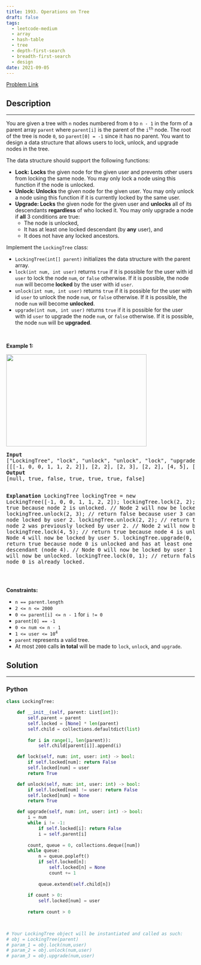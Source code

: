 ```yaml
---
title: 1993. Operations on Tree
draft: false
tags: 
  - leetcode-medium
  - array
  - hash-table
  - tree
  - depth-first-search
  - breadth-first-search
  - design
date: 2021-09-05
---
```


[Problem Link](https://leetcode.com/problems/operations-on-tree/)

## Description

---
<p>You are given a tree with <code>n</code> nodes numbered from <code>0</code> to <code>n - 1</code> in the form of a parent array <code>parent</code> where <code>parent[i]</code> is the parent of the <code>i<sup>th</sup></code> node. The root of the tree is node <code>0</code>, so <code>parent[0] = -1</code> since it has no parent. You want to design a data structure that allows users to lock, unlock, and upgrade nodes in the tree.</p>

<p>The data structure should support the following functions:</p>

<ul>
	<li><strong>Lock:</strong> <strong>Locks</strong> the given node for the given user and prevents other users from locking the same node. You may only lock a node using this function if the node is unlocked.</li>
	<li><strong>Unlock: Unlocks</strong> the given node for the given user. You may only unlock a node using this function if it is currently locked by the same user.</li>
	<li><b>Upgrade</b><strong>: Locks</strong> the given node for the given user and <strong>unlocks</strong> all of its descendants <strong>regardless</strong> of who locked it. You may only upgrade a node if <strong>all</strong> 3 conditions are true:
	<ul>
		<li>The node is unlocked,</li>
		<li>It has at least one locked descendant (by <strong>any</strong> user), and</li>
		<li>It does not have any locked ancestors.</li>
	</ul>
	</li>
</ul>

<p>Implement the <code>LockingTree</code> class:</p>

<ul>
	<li><code>LockingTree(int[] parent)</code> initializes the data structure with the parent array.</li>
	<li><code>lock(int num, int user)</code> returns <code>true</code> if it is possible for the user with id <code>user</code> to lock the node <code>num</code>, or <code>false</code> otherwise. If it is possible, the node <code>num</code> will become<strong> locked</strong> by the user with id <code>user</code>.</li>
	<li><code>unlock(int num, int user)</code> returns <code>true</code> if it is possible for the user with id <code>user</code> to unlock the node <code>num</code>, or <code>false</code> otherwise. If it is possible, the node <code>num</code> will become <strong>unlocked</strong>.</li>
	<li><code>upgrade(int num, int user)</code> returns <code>true</code> if it is possible for the user with id <code>user</code> to upgrade the node <code>num</code>, or <code>false</code> otherwise. If it is possible, the node <code>num</code> will be <strong>upgraded</strong>.</li>
</ul>

<p>&nbsp;</p>
<p><strong class="example">Example 1:</strong></p>
<img alt="" src="https://assets.leetcode.com/uploads/2021/07/29/untitled.png" style="width: 375px; height: 246px;" />
<pre>
<strong>Input</strong>
[&quot;LockingTree&quot;, &quot;lock&quot;, &quot;unlock&quot;, &quot;unlock&quot;, &quot;lock&quot;, &quot;upgrade&quot;, &quot;lock&quot;]
[[[-1, 0, 0, 1, 1, 2, 2]], [2, 2], [2, 3], [2, 2], [4, 5], [0, 1], [0, 1]]
<strong>Output</strong>
[null, true, false, true, true, true, false]

<strong>Explanation</strong>
LockingTree lockingTree = new LockingTree([-1, 0, 0, 1, 1, 2, 2]);
lockingTree.lock(2, 2);    // return true because node 2 is unlocked.
                           // Node 2 will now be locked by user 2.
lockingTree.unlock(2, 3);  // return false because user 3 cannot unlock a node locked by user 2.
lockingTree.unlock(2, 2);  // return true because node 2 was previously locked by user 2.
                           // Node 2 will now be unlocked.
lockingTree.lock(4, 5);    // return true because node 4 is unlocked.
                           // Node 4 will now be locked by user 5.
lockingTree.upgrade(0, 1); // return true because node 0 is unlocked and has at least one locked descendant (node 4).
                           // Node 0 will now be locked by user 1 and node 4 will now be unlocked.
lockingTree.lock(0, 1);    // return false because node 0 is already locked.
</pre>

<p>&nbsp;</p>
<p><strong>Constraints:</strong></p>

<ul>
	<li><code>n == parent.length</code></li>
	<li><code>2 &lt;= n &lt;= 2000</code></li>
	<li><code>0 &lt;= parent[i] &lt;= n - 1</code> for <code>i != 0</code></li>
	<li><code>parent[0] == -1</code></li>
	<li><code>0 &lt;= num &lt;= n - 1</code></li>
	<li><code>1 &lt;= user &lt;= 10<sup>4</sup></code></li>
	<li><code>parent</code> represents a valid tree.</li>
	<li>At most <code>2000</code> calls <strong>in total</strong> will be made to <code>lock</code>, <code>unlock</code>, and <code>upgrade</code>.</li>
</ul>


## Solution

---
### Python
``` py title='operations-on-tree'
class LockingTree:

    def __init__(self, parent: List[int]):
        self.parent = parent
        self.locked = [None] * len(parent)
        self.child = collections.defaultdict(list)
        
        for i in range(1, len(parent)):
            self.child[parent[i]].append(i)

    def lock(self, num: int, user: int) -> bool:
        if self.locked[num]: return False
        self.locked[num] = user
        return True

    def unlock(self, num: int, user: int) -> bool:
        if self.locked[num] != user: return False
        self.locked[num] = None
        return True

    def upgrade(self, num: int, user: int) -> bool:
        i = num
        while i != -1:
            if self.locked[i]: return False
            i = self.parent[i]
        
        count, queue = 0, collections.deque([num])
        while queue:
            n = queue.popleft()
            if self.locked[n]:
                self.locked[n] = None
                count += 1
            
            queue.extend(self.child[n])
        
        if count > 0:
            self.locked[num] = user
        
        return count > 0
            


# Your LockingTree object will be instantiated and called as such:
# obj = LockingTree(parent)
# param_1 = obj.lock(num,user)
# param_2 = obj.unlock(num,user)
# param_3 = obj.upgrade(num,user)
```

